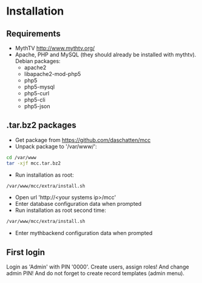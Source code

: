 # Installation

## Requirements

* MythTV http://www.mythtv.org/
* Apache, PHP and MySQL (they should already be installed with mythtv). Debian packages:
  * apache2
  * libapache2-mod-php5
  * php5
  * php5-mysql
  * php5-curl
  * php5-cli
  * php5-json

## .tar.bz2 packages

* Get package from https://github.com/daschatten/mcc
* Unpack package to '/var/www/':
```bash
cd /var/www
tar -xjf mcc.tar.bz2
```
* Run installation as root:
```bash
/var/www/mcc/extra/install.sh
```
* Open url 'http://&lt;your systems ip&gt;/mcc'
* Enter database configuration data when prompted
* Run installation as root second time:
```bash
/var/www/mcc/extra/install.sh
```
* Enter mythbackend configuration data when prompted

## First login

Login as 'Admin' with PIN '0000'. Create users, assign roles! And change admin PIN! And do not forget to create record templates (admin menu).
